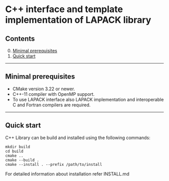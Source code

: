 # C++ interface and template implementation of LAPACK library

## Contents

0. [Minimal prerequisites](#min-prereq)
1. [Quick start](#quick-start)

____

## Minimal prerequisites
- CMake version 3.22 or newer.
- C++-11 compiler with OpenMP support.
- To use LAPACK interface also LAPACK implementation and interoperable C and Fortran compilers are required.

____

## Quick start

C++ Library can be build and installed using the following commands:
```
mkdir build
cd build
cmake ..
cmake --build .
cmake --install . --prefix /path/to/install
```

For detailed information about installation refer INSTALL.md

